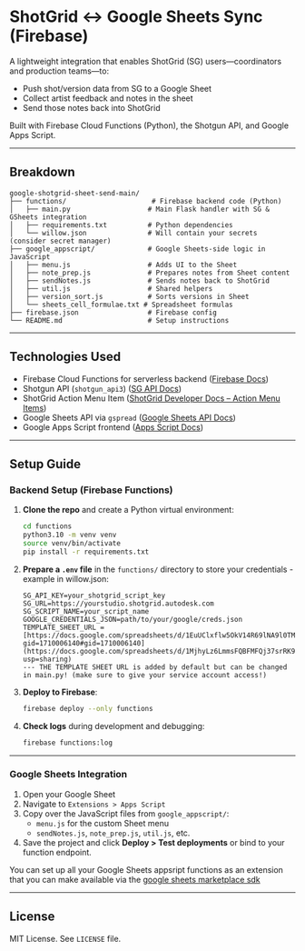 # ShotGrid ↔ Google Sheets Sync (Firebase)

A lightweight integration that enables ShotGrid (SG) users—coordinators and production teams—to:

- Push shot/version data from SG to a Google Sheet
- Collect artist feedback and notes in the sheet
- Send those notes back into ShotGrid

Built with Firebase Cloud Functions (Python), the Shotgun API, and Google Apps Script.

---

## Breakdown

```
google-shotgrid-sheet-send-main/
├── functions/                     # Firebase backend code (Python)
│   ├── main.py                   # Main Flask handler with SG & GSheets integration
│   ├── requirements.txt          # Python dependencies
│   └── willow.json               # Will contain your secrets (consider secret manager)
├── google_appscript/             # Google Sheets-side logic in JavaScript
│   ├── menu.js                   # Adds UI to the Sheet
│   ├── note_prep.js              # Prepares notes from Sheet content
│   ├── sendNotes.js              # Sends notes back to ShotGrid
│   ├── util.js                   # Shared helpers
│   ├── version_sort.js           # Sorts versions in Sheet
│   └── sheets_cell_formulae.txt # Spreadsheet formulas
├── firebase.json                 # Firebase config
└── README.md                     # Setup instructions
```

---

## Technologies Used

- Firebase Cloud Functions for serverless backend ([Firebase Docs](https://firebase.google.com/docs/functions))
- Shotgun API (`shotgun_api3`) ([SG API Docs](https://help.autodesk.com/view/SGDEV/ENU/))
- ShotGrid Action Menu Item ([ShotGrid Developer Docs – Action Menu Items](https://help.autodesk.com/view/SGDEV/ENU/?guid=SGD_ami_action_menu_items_create_html))
- Google Sheets API via `gspread` ([Google Sheets API Docs](https://developers.google.com/sheets/api))
- Google Apps Script frontend ([Apps Script Docs](https://developers.google.com/apps-script))

---

## Setup Guide

### Backend Setup (Firebase Functions)

1. **Clone the repo** and create a Python virtual environment:
    ```bash
    cd functions
    python3.10 -m venv venv
    source venv/bin/activate
    pip install -r requirements.txt
    ```

2. **Prepare a `.env` file** in the `functions/` directory to store your credentials - example in willow.json:
    ```env
    SG_API_KEY=your_shotgrid_script_key
    SG_URL=https://yourstudio.shotgrid.autodesk.com
    SG_SCRIPT_NAME=your_script_name
    GOOGLE_CREDENTIALS_JSON=path/to/your/google/creds.json
    TEMPLATE_SHEET_URL = [https://docs.google.com/spreadsheets/d/1EuUClxflw5OkV14R69lNA9l0TMrBprKEVkqI51GGc44/edit?gid=1710006140#gid=1710006140](https://docs.google.com/spreadsheets/d/1MjhyLz6LmmsFQBFMFQj37srRK95ksbl91wiz3a0hNTY/edit?usp=sharing)
    --- THE TEMPLATE SHEET URL is added by default but can be changed in main.py! (make sure to give your service account access!)
    ```

3. **Deploy to Firebase**:
    ```bash
    firebase deploy --only functions
    ```

4. **Check logs** during development and debugging:
    ```bash
    firebase functions:log
    ```

---

### Google Sheets Integration

1. Open your Google Sheet
2. Navigate to `Extensions > Apps Script`
3. Copy over the JavaScript files from `google_appscript/`:
    - `menu.js` for the custom Sheet menu
    - `sendNotes.js`, `note_prep.js`, `util.js`, etc.
4. Save the project and click **Deploy > Test deployments** or bind to your function endpoint.

You can set up all your Google Sheets appsript functions as an extension that you can make available via the [google sheets marketplace sdk](https://developers.google.com/workspace/marketplace/overview)

---

## License

MIT License. See `LICENSE` file.
